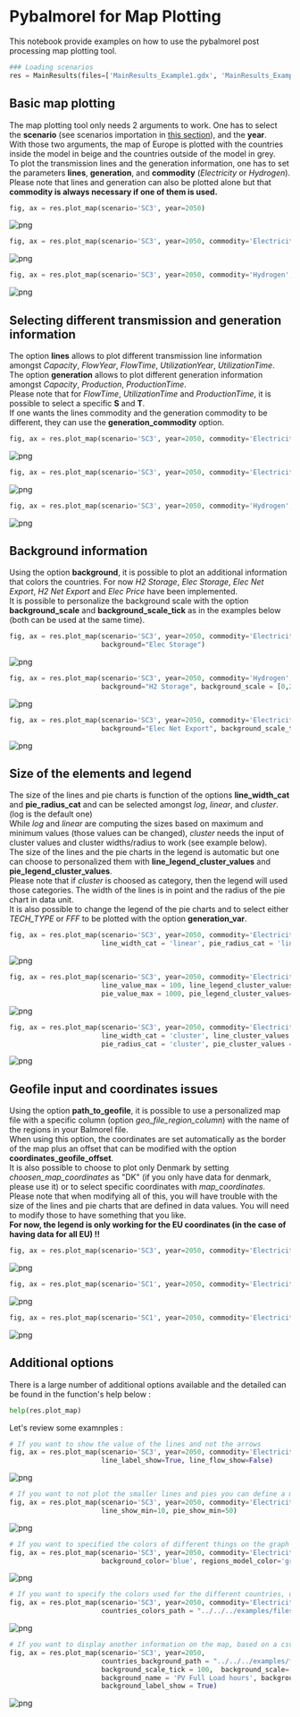 # Pybalmorel for Map Plotting

This notebook provide examples on how to use the pybalmorel post processing map plotting tool. 

```python
### Loading scenarios
res = MainResults(files=['MainResults_Example1.gdx', 'MainResults_Example2.gdx', 'MainResults_Example3.gdx'], paths='files', scenario_names=['SC1', 'SC2', 'SC3'])
```

## Basic map plotting

The map plotting tool only needs 2 arguments to work. One has to select the **scenario** (see scenarios importation in [this section](postprocessing.md)), and the **year**. \
With those two arguments, the map of Europe is plotted with the countries inside the model in beige and the countries outside of the model in grey. \
To plot the transmission lines and the generation information, one has to set the parameters **lines**, **generation**, and **commodity** (*Electricity* or *Hydrogen*). \
Please note that lines and generation can also be plotted alone but that **commodity is always necessary if one of them is used.**


```python
fig, ax = res.plot_map(scenario='SC3', year=2050)
```
    
![png](../img/PostProcessing_map_files/MapPlotting_4_2.png)
    

```python
fig, ax = res.plot_map(scenario='SC3', year=2050, commodity='Electricity', lines='Capacity', generation='Capacity')
```
   
![png](../img/PostProcessing_map_files/MapPlotting_5_2.png)

```python
fig, ax = res.plot_map(scenario='SC3', year=2050, commodity='Hydrogen', lines='Capacity')
```

![png](../img/PostProcessing_map_files/MapPlotting_6_2.png)


## Selecting different transmission and generation information

The option **lines** allows to plot different transmission line information amongst *Capacity*, *FlowYear*, *FlowTime*, *UtilizationYear*, *UtilizationTime*. \
The option **generation** allows to plot different generation information amongst *Capacity*, *Production*, *ProductionTime*. \
Please note that for *FlowTime*, *UtilizationTime* and *ProductionTime*, it is possible to select a specific **S** and **T**. \
If one wants the lines commodity and the generation commodity to be different, they can use the **generation_commodity** option.


```python
fig, ax = res.plot_map(scenario='SC3', year=2050, commodity='Electricity', lines='FlowYear', generation='Production')
```

![png](../img/PostProcessing_map_files/MapPlotting_8_2.png)


```python
fig, ax = res.plot_map(scenario='SC3', year=2050, commodity='Electricity', lines='FlowTime', generation='ProductionTime', S='S08', T='T076')
```
    
![png](../img/PostProcessing_map_files/MapPlotting_9_2.png)
    

```python
fig, ax = res.plot_map(scenario='SC3', year=2050, commodity='Hydrogen', generation_commodity='Electricity', lines='UtilizationYear', generation='Production')
```

![png](../img/PostProcessing_map_files/MapPlotting_10_2.png)
    

## Background information

Using the option **background**, it is possible to plot an additional information that colors the countries. For now *H2 Storage*, *Elec Storage*, *Elec Net Export*, *H2 Net Export* and *Elec Price* have been implemented. \
It is possible to personalize the background scale with the option **background_scale** and **background_scale_tick** as in the examples below (both can be used at the same time).


```python
fig, ax = res.plot_map(scenario='SC3', year=2050, commodity='Electricity', lines='Capacity', generation='Capacity', 
                       background="Elec Storage")
```
 
![png](../img/PostProcessing_map_files/MapPlotting_12_3.png)
    

```python
fig, ax = res.plot_map(scenario='SC3', year=2050, commodity='Hydrogen', lines='Capacity', generation='Capacity', 
                       background="H2 Storage", background_scale = [0,25])
```
    
![png](../img/PostProcessing_map_files/MapPlotting_13_3.png)

```python
fig, ax = res.plot_map(scenario='SC3', year=2050, commodity='Electricity', lines='FlowYear', generation='Production', 
                       background="Elec Net Export", background_scale_tick = 20)
```

![png](../img/PostProcessing_map_files/MapPlotting_14_3.png)


## Size of the elements and legend 

The size of the lines and pie charts is function of the options **line_width_cat** and **pie_radius_cat** and can be selected amongst *log*, *linear*, and *cluster*. (log is the default one) \
While *log* and *linear* are computing the sizes based on maximum and minimum values (those values can be changed), *cluster* needs the input of cluster values and cluster widths/radius to work (see example below). \
The size of the lines and the pie charts in the legend is automatic but one can choose to personalized them with **line_legend_cluster_values** and **pie_legend_cluster_values**. \
Please note that if *cluster* is choosed as category, then the legend will used those categories. The width of the lines is in point and the radius of the pie chart in data unit. \
It is also possible to change the legend of the pie charts and to select either *TECH_TYPE* or *FFF* to be plotted with the option **generation_var**.


```python
fig, ax = res.plot_map(scenario='SC3', year=2050, commodity='Electricity', lines='Capacity', generation='Capacity', generation_var='TECH_TYPE',
                       line_width_cat = 'linear', pie_radius_cat = 'linear')
```

![png](../img/PostProcessing_map_files/MapPlotting_16_2.png)

```python
fig, ax = res.plot_map(scenario='SC3', year=2050, commodity='Electricity', lines='Capacity', generation='Capacity', generation_var='FFF',
                       line_value_max = 100, line_legend_cluster_values=[10, 20, 50, 100], 
                       pie_value_max = 1000, pie_legend_cluster_values=[50, 200, 500, 1000])
```

![png](../img/PostProcessing_map_files/MapPlotting_17_2.png)

```python
fig, ax = res.plot_map(scenario='SC3', year=2050, commodity='Electricity', lines='Capacity', generation='Capacity',
                       line_width_cat = 'cluster', line_cluster_values = [5, 10, 40, 80], line_cluster_widths = [0.5, 2, 5, 12],
                       pie_radius_cat = 'cluster', pie_cluster_values = [50, 100, 300, 500], pie_cluster_radius = [0.2, 0.5, 1, 1.5])
```

![png](../img/PostProcessing_map_files/MapPlotting_18_2.png)
    

## Geofile input and coordinates issues

Using the option **path_to_geofile**, it is possible to use a personalized map file with a specific column (option *geo_file_region_column*) with the name of the regions in your Balmorel file. \
When using this option, the coordinates are set automatically as the border of the map plus an offset that can be modified with the option **coordinates_geofile_offset**. \
It is also possible to choose to plot only Denmark by setting *choosen_map_coordinates* as "DK" (if you only have data for denmark, please use it) or to select specific coordinates with *map_coordinates*. \
Please note that when modifying all of this, you will have trouble with the size of the lines and pie charts that are defined in data values. You will need to modify those to have something that you like. \
**For now, the legend is only working for the EU coordinates (in the case of having data for all EU) !!**


```python
fig, ax = res.plot_map(scenario='SC3', year=2050, commodity='Electricity', path_to_geofile="../../../examples/files/Geofile_Example.geojson")
```
    
![png](../img/PostProcessing_map_files/MapPlotting_20_2.png)
    

```python
fig, ax = res.plot_map(scenario='SC1', year=2050, commodity='Electricity', lines='Capacity', generation='Capacity')
```

![png](../img/PostProcessing_map_files/MapPlotting_21_2.png)
    

```python
fig, ax = res.plot_map(scenario='SC1', year=2050, commodity='Electricity', lines='Capacity', generation='Capacity', choosen_map_coordinates="DK")
```

![png](../img/PostProcessing_map_files/MapPlotting_22_2.png)
    

## Additional options

There is a large number of additional options available and the detailed can be found in the function's help below :


```python
help(res.plot_map)
```

Let's review some examnples :

```python
# If you want to show the value of the lines and not the arrows
fig, ax = res.plot_map(scenario='SC3', year=2050, commodity='Electricity', lines='UtilizationYear', generation='Capacity',
                       line_label_show=True, line_flow_show=False)
```

![png](../img/PostProcessing_map_files/MapPlotting_25_2.png)
    
```python
# If you want to not plot the smaller lines and pies you can define a minimum value
fig, ax = res.plot_map(scenario='SC3', year=2050, commodity='Electricity', lines='FlowYear', generation='Capacity',
                       line_show_min=10, pie_show_min=50)
```
    
![png](../img/PostProcessing_map_files/MapPlotting_26_2.png)
    
```python
# If you want to specified the colors of different things on the graph
fig, ax = res.plot_map(scenario='SC3', year=2050, commodity='Electricity', lines='FlowYear', generation='Capacity',
                       background_color='blue', regions_model_color='green', regions_ext_color='red', line_color='black')
```
    
![png](../img/PostProcessing_map_files/MapPlotting_27_2.png)
    
```python
# If you want to specify the colors used for the different countries, using a csv file (this coloring has the priority on everything) 
fig, ax = res.plot_map(scenario='SC3', year=2050, commodity='Electricity', lines='FlowYear', generation='Production',
                       countries_colors_path = "../../../examples/files/countries_colors_example.csv")
```
![png](../img/PostProcessing_map_files/MapPlotting_28_2.png)

```python
# If you want to display another information on the map, based on a csv file (e.g. with full load hours)
fig, ax = res.plot_map(scenario='SC3', year=2050, 
                       countries_background_path = "../../../examples/files/countries_background_example.csv",
                       background_scale_tick = 100,  background_scale=[1000, 2000],
                       background_name = 'PV Full Load hours', background_unit = 'h',
                       background_label_show = True)
```
![png](../img/PostProcessing_map_files/MapPlotting_29_2.png)